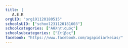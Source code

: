 ```yaml
---
title: |
   Α.Ε.Κ
orgUID: "org191120180515"
schoolsUID: ["school231120181603"]
schoolcategories: ["Αθλητισμός"]
schoolsubcategories: ["Στίβος"]
facebook: "https://www.facebook.com/agapidiarkeias/"
---
```


